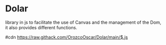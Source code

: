 # Dolar
library in js to facilitate the use of Canvas and the management of the Dom, it also provides different functions.


#cdn
https://raw.githack.com/OrozcoOscar/Dolar/main/$.js
